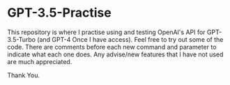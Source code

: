 # GPT-3.5-Practise
This repository is where I practise using and testing OpenAI's API for GPT-3.5-Turbo (and GPT-4 Once I have access). Feel free to try out some of the code. There are comments before each new command and parameter to indicate what each one does. Any advise/new features that I have not used are much appreciated. 

Thank You. 
